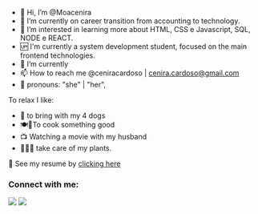- 👋 Hi, I’m @Moacenira
- 👀 I’m currently on career transition from accounting to technology.
- 💬 I’m interested in learning more about HTML, CSS e Javascript, SQL, NODE e REACT.
- 🆙 I'm currently a system development student, focused on the main frontend technologies.
- 🌱 I’m currently 
- 📫 How to reach me @ceniracardoso | cenira.cardoso@gmail.com
- 👩 pronouns: "she" | "her",

To relax I like:

- 🐶 to bring with my 4 dogs
- 🍽🍕To cook something good
- 📺 Watching a movie with my husband
- 🌷🌼💐 take care of my plants.


📝 See my resume by <a  target="blank" href="https://www.canva.com/design/DAEt9e-xbIs/share/preview?token=IovVzpsno8VqVxxpfK5eDw&role=EDITOR&utm_content=DAEt9e-xbIs&utm_campaign=designshare&utm_medium=link&utm_source=sharebutton">clicking here</a>

<h3 align="left">Connect with me:</h3>
<div>  
  <a href="https://www.linkedin.com/in/.../" target="_blank"><img src="https://img.shields.io/badge/-LinkedIn-%230077B5?style=for-the-badge&logo=linkedin&logoColor=white" target="_blank"></a> 
 <a href = "mailto:cenira.cardoso@gmail.com"><img src="https://img.shields.io/badge/Gmail-D14836?style=for-the-badge&logo=gmail&logoColor=white" target="_blank"></a>
 </div>


